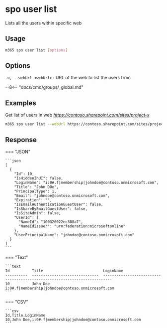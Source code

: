 # spo user list

Lists all the users within specific web

## Usage

```sh
m365 spo user list [options]
```

## Options

`-u, --webUrl <webUrl>`
: URL of the web to list the users from

--8<-- "docs/cmd/groups/_global.md"

## Examples

Get list of users in web _https://contoso.sharepoint.com/sites/project-x_

```sh
m365 spo user list --webUrl https://contoso.sharepoint.com/sites/project-x
```

## Response

=== "JSON"

    ```json
    [
      {
        "Id": 10,
        "IsHiddenInUI": false,
        "LoginName": "i:0#.f|membership|johndoe@contoso.onmicrosoft.com",
        "Title": "John DOe",
        "PrincipalType": 1,
        "Email": "johndoe@contoso.onmicrosoft.com",
        "Expiration": "",
        "IsEmailAuthenticationGuestUser": false,
        "IsShareByEmailGuestUser": false,
        "IsSiteAdmin": false,
        "UserId": {
          "NameId": "100320022ec308a7",
          "NameIdIssuer": "urn:federation:microsoftonline"
        },
        "UserPrincipalName": "johndoe@contoso.onmicrosoft.com"
      }
    ]
    ```

=== "Text"

    ```text
    Id          Title                           LoginName
    ----------  ------------------------------  --------------------------------------------------------------------------
    10          John Doe                        i:0#.f|membership|johndoe@contoso.onmicrosoft.com
    ```

=== "CSV"

    ```csv
    Id,Title,LoginName
    10,John Doe,i:0#.f|membership|johndoe@contoso.onmicrosoft.com
    ```
